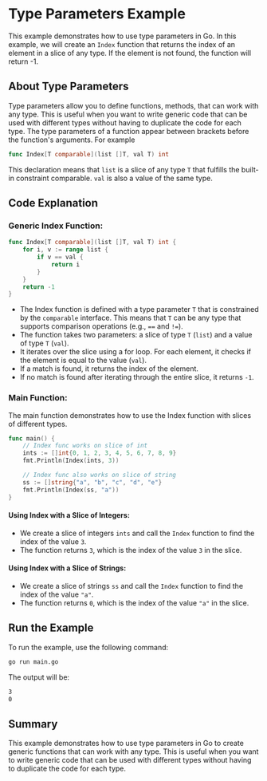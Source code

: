 # Type Parameters Example
This example demonstrates how to use type parameters in Go. In this example, we will create an `Index` function that returns the index of an element in a slice of any type. If the element is not found, the function will return -1.

## About Type Parameters
Type parameters allow you to define functions, methods, that can work with any type. This is useful when you want to write generic code that can be used with different types without having to duplicate the code for each type. The type parameters of a function appear between brackets before the function's arguments. For example
```go
func Index[T comparable](list []T, val T) int
```
This declaration means that `list` is a slice of any type `T` that fulfills the built-in constraint comparable. `val` is also a value of the same type.

## Code Explanation

### Generic Index Function:
```go
func Index[T comparable](list []T, val T) int {
	for i, v := range list {
		if v == val {
			return i
		}
	}
	return -1
}
```
* The Index function is defined with a type parameter `T` that is constrained by the `comparable` interface. This means that `T` can be any type that supports comparison operations (e.g., `==` and `!=`).
* The function takes two parameters: a slice of type `T` (`list`) and a value of type `T` (`val`).
* It iterates over the slice using a for loop. For each element, it checks if the element is equal to the value (`val`).
* If a match is found, it returns the index of the element.
* If no match is found after iterating through the entire slice, it returns `-1`.

### Main Function:
The main function demonstrates how to use the Index function with slices of different types.
```go
func main() {
	// Index func works on slice of int
	ints := []int{0, 1, 2, 3, 4, 5, 6, 7, 8, 9}
	fmt.Println(Index(ints, 3))

	// Index func also works on slice of string
	ss := []string{"a", "b", "c", "d", "e"}
	fmt.Println(Index(ss, "a"))
}
```
#### Using Index with a Slice of Integers:
* We create a slice of integers `ints` and call the `Index` function to find the index of the value `3`.
* The function returns `3`, which is the index of the value `3` in the slice.

#### Using Index with a Slice of Strings:
* We create a slice of strings `ss` and call the `Index` function to find the index of the value `"a"`.
* The function returns `0`, which is the index of the value `"a"` in the slice.

## Run the Example
To run the example, use the following command:
```bash
go run main.go
```
The output will be:
```bash
3
0
```

## Summary
This example demonstrates how to use type parameters in Go to create generic functions that can work with any type. This is useful when you want to write generic code that can be used with different types without having to duplicate the code for each type.